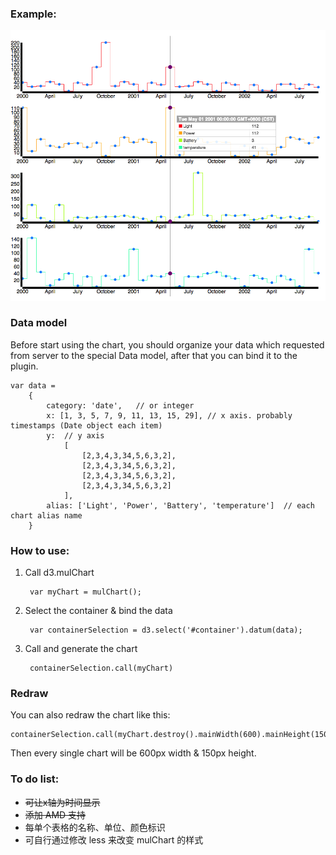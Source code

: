 ### Example:

![example](mulChart_example.png)

### Data model

Before start using the chart, you should organize your data which requested from server to the special Data model, after that you can bind it to the plugin.
	
	var data =
    	{
        	category: 'date',   // or integer
        	x: [1, 3, 5, 7, 9, 11, 13, 15, 29], // x axis. probably timestamps (Date object each item)
        	y: 	// y axis
            	[
                	[2,3,4,3,34,5,6,3,2],
                	[2,3,4,3,34,5,6,3,2],
	                [2,3,4,3,34,5,6,3,2],
    	            [2,3,4,3,34,5,6,3,2]
        	    ],
	        alias: ['Light', 'Power', 'Battery', 'temperature']  // each chart alias name
    	}

### How to use:

1. Call d3.mulChart

		var myChart = mulChart();
		
2. Select the container & bind the data

		var containerSelection = d3.select('#container').datum(data);
		
3. Call and generate the chart

		containerSelection.call(myChart)
		
		
### Redraw

You can also redraw the chart like this:

	containerSelection.call(myChart.destroy().mainWidth(600).mainHeight(150));
		
Then every single chart will be 600px width & 150px height.		

### To do list:

*	<del>可让x轴为时间显示</del>
*   <del>添加 AMD 支持</del>
*	每单个表格的名称、单位、颜色标识
*	可自行通过修改 less 来改变 mulChart 的样式